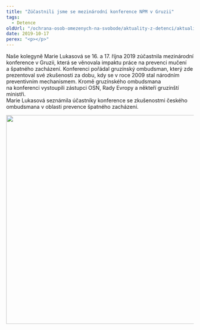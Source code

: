 ```yaml
---
title: "Zúčastnili jsme se mezinárodní konference NPM v Gruzii"
tags:
  - Detence
oldUrl: "/ochrana-osob-omezenych-na-svobode/aktuality-z-detenci/aktuality-z-detenci-2019/zucastnili-jsme-se-mezinarodni-konference-npm-v-gruzii/"
date: 2019-10-17
perex: "<p></p>"
---
```


<!-- imported from the old website -->

<p class="MsoNormal">Naše kolegyně Marie Lukasová se 16. a 17. října 2019 zúčastnila
mezinárodní konference v Gruzii, která se věnovala impaktu práce na
prevenci mučení a špatného zacházení. Konferenci pořádal gruzínský ombudsman,
který zde prezentoval své zkušenosti za dobu, kdy se v roce 2009 stal
národním preventivním mechanismem. Kromě gruzínského ombudsmana na konferenci
vystoupili zástupci OSN, Rady Evropy a někteří gruzínští ministři. <br />Marie
Lukasová seznámila účastníky konference se zkušenostmi českého ombudsmana v oblasti
prevence špatného zacházení.</p><p class="MsoNormal"><img src="https://www.ochrance.cz/uploads/RTEmagicC_lukasova_Gruzie.jpg.jpg" width="749" height="562" alt="" /></p>
